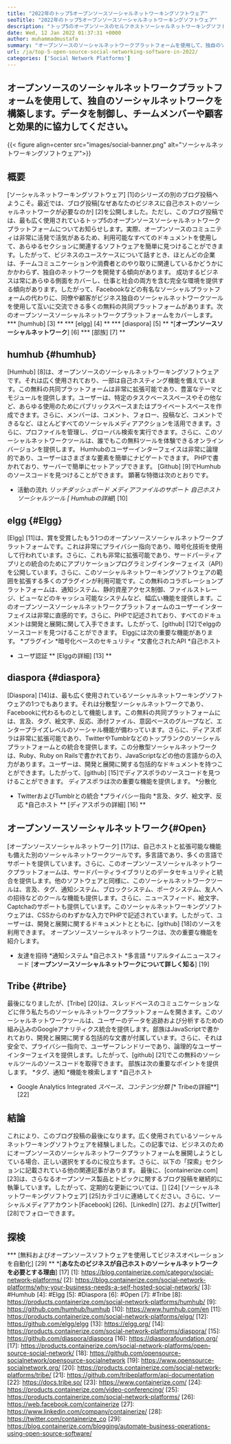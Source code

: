 ```yaml
---
title: "2022年のトップ5オープンソースソーシャルネットワーキングソフトウェア" 
seoTitle: "2022年のトップ5オープンソースソーシャルネットワーキングソフトウェア" 
description: "トップ5のオープンソースのセルフホストソーシャルネットワーキングソフトウェアを探索しましょう。これらのソフトウェアには、Humhub、Elgg、Diaspora、Open Source Social Network、Tribeが含まれます。" 
date: Wed, 12 Jan 2022 01:37:31 +0000
author: muhammadmustafa
summary: "オープンソースのソーシャルネットワークプラットフォームを使用して、独自のソーシャルネットワークを構築します。データを制御し、チームメンバーと協力します＆amp;顧客は効果的に。" 
url: /ja/top-5-open-source-social-networking-software-in-2022/
categories: ['Social Network Platforms']
---
```


## オープンソースのソーシャルネットワークプラットフォームを使用して、独自のソーシャルネットワークを構築します。データを制御し、チームメンバーや顧客と効果的に協力してください。

{{< figure align=center src="images/social-banner.png" alt="ソーシャルネットワーキングソフトウェア">}}


## 概要
[ソーシャルネットワーキングソフトウェア] [1]のシリーズの別のブログ投稿へようこそ。最近では、ブログ投稿[なぜあなたのビジネスに自己ホストのソーシャルネットワークが必要なのか] [2]を公開しました。ただし、このブログ投稿では、最も広く使用されているトップ5のオープンソースソーシャルネットワークプラットフォームについてお知らせします。実際、オープンソースのコミュニティは非常に活発で活気があるため、利用可能なすべてのドキュメントを使用して、あらゆるセクションに関連するソフトウェアを簡単に見つけることができます。したがって、ビジネスのユースケースについて話すとき、ほとんどの企業は、チームコミュニケーションや消費者とのやり取りに関連しているかどうかにかかわらず、独自のネットワークを開発する傾向があります。
成功するビジネスは常にあらゆる側面をカバーし、仕事と社会の両方を含む完全な環境を提供する傾向があります。したがって、Facebookなどの有名なソーシャルプラットフォームの代わりに、同僚や顧客がビジネス独自のソーシャルネットワークツールを使用して互いに交流できる多くの無料の共同プラットフォームがあります。次のオープンソースソーシャルネットワークプラットフォームをカバーします。
  *** [humhub] [3] **
  *** [elgg] [4] **
  *** [diaspora] [5] **
  *[**オープンソースソーシャルネットワーク**] [6]
  *** [部族] [7] **

## humhub {#humhub}
[Humhub] [8]は、オープンソースのソーシャルネットワーキングソフトウェアです。それは広く使用されており、一部は自己ホスティング機能を備えています。この無料の共同プラットフォームは非常に拡張可能であり、豊富なテーマとモジュールを提供します。ユーザーは、特定のタスクベーススペースやその他など、あらゆる使用のためにパブリックスペースまたはプライベートスペースを作成できます。さらに、メンバーは、コメント、フォロー、投稿など、コメントできるなど、ほとんどすべてのソーシャルメディアアクションを活用できます。さらに、プロファイルを管理し、グローバル検索を実行できます。さらに、このソーシャルネットワークツールは、誰でもこの無料ツールを体験できるオンラインバージョンを提供します。 Humhubのユーザーインターフェイスは非常に論理的であり、ユーザーはさまざまな要素を簡単にナビゲートできます。 PHPで書かれており、サーバーで簡単にセットアップできます。 [Github] [9]でHumhubのソースコードを見つけることができます。
顕著な特徴は次のとおりです。
  * 活動の流れ
  *リッチダッシュボード
  *メディアファイルのサポート
  *自己ホスト
  *ソーシャルツール
[** Humhubの詳細**] [10]

## elgg {#Elgg}
[Elgg] [11]は、賞を受賞したもう1つのオープンソースソーシャルネットワークプラットフォームです。これは非常にプライバシー指向であり、暗号化技術を使用して行われています。さらに、これも非常に拡張可能であり、サードパーティアプリとの統合のためにアプリケーションプログラミングインターフェイス（API）を公開しています。さらに、このソーシャルネットワーキングソフトウェアの範囲を拡張する多くのプラグインが利用可能です。この無料のコラボレーションプラットフォームは、通知システム、静的資産アクセス制御、ファイルストレージ、ビューなどのキャッシュ可能なシステムなど、幅広い機能を提供します。このオープンソースソーシャルネットワークプラットフォームのユーザーインターフェイスは非常に直感的です。さらに、PHPで記述されており、すべてのドキュメントは開発と展開に関して入手できます。したがって、[github] [12]でelggのソースコードを見つけることができます。
Elggには次の重要な機能があります。
  *プラグイン
  *暗号化ベースのセキュリティ
  *文書化されたAPI
  *自己ホスト
  * ユーザ認証
** [Elggの詳細] [13] **

## diaspora {#diaspora}
[Diaspora] [14]は、最も広く使用されているソーシャルネットワーキングソフトウェアの1つでもあります。それは分散型ソーシャルネットワークであり、Facebookに代わるものとして機能します。この無料の共同プラットフォームには、言及、タグ、絵文字、反応、添付ファイル、意図ベースのグループなど、エンタープライズレベルのソーシャル機能が備わっています。さらに、ディアスポラは非常に拡張可能であり、TwitterやTumblrなどのトップランクのソーシャルプラットフォームとの統合を提供します。この分散型ソーシャルネットワークは、Ruby、Ruby on Railsで書かれており、JavaScriptなどの他の言語からの入力があります。ユーザーは、開発と展開に関する包括的なドキュメントを持つことができます。したがって、[github] [15]でディアスポラのソースコードを見つけることができます。
ディアスポラは次の重要な機能を提供します。
  *分散化
  * TwitterおよびTumblrとの統合
  *プライバシー指向
  *言及、タグ、絵文字、反応
  *自己ホスト
** [ディアスポラの詳細] [16] **

## オープンソースソーシャルネットワーク{#Open}
[オープンソースソーシャルネットワーク] [17]は、自己ホストと拡張可能な機能も備えた別のソーシャルネットワークツールです。多言語であり、多くの言語でサポートを提供しています。さらに、このオープンソースソーシャルネットワークプラットフォームは、サードパーティライブラリとのデータセキュリティと統合を提供します。他のソフトウェアと同様に、このソーシャルネットワークツールは、言及、タグ、通知システム、ブロックシステム、ポークシステム、友人への招待などのクールな機能も提供します。さらに、ニュースフィード、絵文字、Captchaのサポートも提供しています。このソーシャルネットワーキングソフトウェアは、CSSからのわずかな入力でPHPで記述されています。したがって、ユーザーは、開発と展開に関するドキュメントとともに、[github] [18]のソースを利用できます。
オープンソースソーシャルネットワークは、次の重要な機能を紹介します。
  * 友達を招待
  *通知システム
  *自己ホスト
  *多言語
  *リアルタイムニュースフィード
[**オープンソースソーシャルネットワークについて詳しく知る**] [19]

## Tribe {#tribe}
最後になりましたが、[Tribe] [20]は、スレッドベースのコミュニケーションなどに伴う私たちのソーシャルネットワークプラットフォームを開きます。このソーシャルネットワークツールは、ユーザーのデータを追跡および分析するための組み込みのGoogleアナリティクス統合を提供します。部族はJavaScriptで書かれており、開発と展開に関する包括的な文書が付属しています。さらに、それは安全で、プライバシー指向で、ユーザーフレンドリーであり、論理的なユーザーインターフェイスを提供します。したがって、[github] [21]でこの無料のソーシャルツールのソースコードを取得できます。
部族は次の重要なポイントを提供します。
  *タグ、通知
  *機能を検索します
  *自己ホスト
  * Google Analytics Integrated
  *スペース、コンテンツ分類
[** Tribeの詳細**] [22]

## **結論**
これにより、このブログ投稿の最後になります。広く使用されているソーシャルネットワーキングソフトウェアを経験しました。この記事では、ビジネスのためにオープンソースのソーシャルネットワークプラットフォームを展開しようとしている場合、正しい選択をするのに役立ちます。さらに、以下の「探索」セクションに記載されている他の関連記事があります。
最後に、[containerize.com] [23]は、さらなるオープンソース製品とトピックに関するブログ投稿を継続的に執筆しています。したがって、定期的な更新については、[] [24] [ソーシャルネットワーキングソフトウェア] [25]カテゴリに連絡してください。さらに、ソーシャルメディアアカウント[Facebook] [26]、[LinkedIn] [27]、および[Twitter] [28]でフォローできます。

## 探検
  *** [無料およびオープンソースソフトウェアを使用してビジネスオペレーションを自動化] [29] **
  *[**あなたのビジネスが自己ホストのソーシャルネットワークを必要とする理由**] [17]
[1]: https://blog.containerize.com/category/social-network-platforms/
[2]: https://blog.containerize.com/social-network-platforms/why-your-business-needs-a-self-hosted-social-network/
[3]: #Humhub
[4]: #Elgg
[5]: #Diaspora
[6]: #Open
[7]: #Tribe
[8]: https://products.containerize.com/social-network-platforms/humhub/
[9]: https://github.com/humhub/humhub
[10]: https://www.humhub.com/en
[11]: https://products.containerize.com/social-network-platforms/elgg/
[12]: https://github.com/elgg/elgg
[13]: https://elgg.org/
[14]: https://products.containerize.com/social-network-platforms/diaspora/
[15]: https://github.com/diaspora/diaspora
[16]: https://diasporafoundation.org/
[17]: https://products.containerize.com/social-network-platforms/open-source-social-network/
[18]: https://github.com/opensource-socialnetwork/opensource-socialnetwork
[19]: https://www.opensource-socialnetwork.org/
[20]: https://products.containerize.com/social-network-platforms/tribe/
[21]: https://github.com/tribeplatform/api-documentation
[22]: https://docs.tribe.so/
[23]: https://www.containerize.com/
[24]: https://products.containerize.com/video-conferencing/
[25]: https://products.containerize.com/social-network-platforms/
[26]: https://web.facebook.com/containerize
[27]: https://www.linkedin.com/company/containerize/
[28]: https://twitter.com/containerize_co
[29]: https://blog.containerize.com/blogging/automate-business-operations-using-open-source-software/
